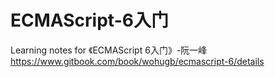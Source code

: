# ECMAScript-6入门
Learning notes for 《ECMAScript 6入门》-阮一峰
https://www.gitbook.com/book/wohugb/ecmascript-6/details
